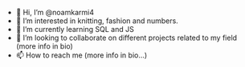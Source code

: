- 👋 Hi, I’m @noamkarmi4
- 👀 I’m interested in knitting, fashion and numbers.
- 🌱 I’m currently learning SQL and JS
- 💞️ I’m looking to collaborate on different projects related to my field (more info in bio)
- 📫 How to reach me (more info in bio...)

<!---
noamkarmi4/noamkarmi4 is a ✨ special ✨ repository because its `README.md` (this file) appears on your GitHub profile.
You can click the Preview link to take a look at your changes.
--->
